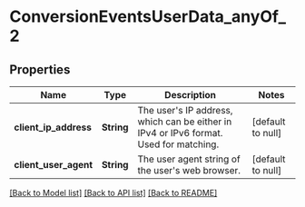 # ConversionEventsUserData_anyOf_2
## Properties

| Name | Type | Description | Notes |
|------------ | ------------- | ------------- | -------------|
| **client\_ip\_address** | **String** | The user&#39;s IP address, which can be either in IPv4 or IPv6 format. Used for matching. | [default to null] |
| **client\_user\_agent** | **String** | The user agent string of the user&#39;s web browser. | [default to null] |

[[Back to Model list]](../README.md#documentation-for-models) [[Back to API list]](../README.md#documentation-for-api-endpoints) [[Back to README]](../README.md)

